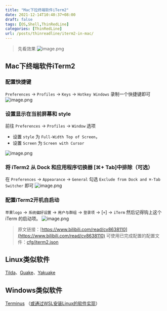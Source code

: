 ```yaml
---
title: "Mac下拉终端软件iTerm2"
date: 2021-12-14T10:40:37+08:00
draft: false
tags: [OS,Shell,ThinRedLine]
categories: [ThinRedLine]
url: /posts/thinreadline/iterm2-in-mac/
---
```


> 先看效果
> ![image.png](https://cdn.nlark.com/yuque/0/2021/png/22267852/1639570192861-5744bdb5-1564-449c-bb33-93d8097d62af.png#clientId=ufab9b00e-9c07-4&from=paste&height=625&id=ud80ed75d&margin=%5Bobject%20Object%5D&name=image.png&originHeight=1250&originWidth=2000&originalType=binary&ratio=1&size=695192&status=done&style=none&taskId=u5fbe85bc-5c11-4397-bd90-c631f01e514&width=1000)

## Mac下终端软件iTerm2

### 配置快捷键

`Preferences` → `Profiles` → `Keys` → `Hotkey Windows` 录制一个快捷键即可
![image.png](https://cdn.nlark.com/yuque/0/2021/png/22267852/1639570581735-8357360d-9dff-4e5d-81d0-41a2c328fabd.png#clientId=ufab9b00e-9c07-4&from=paste&height=621&id=uec4a50a0&margin=%5Bobject%20Object%5D&name=image.png&originHeight=1242&originWidth=2104&originalType=binary&ratio=1&size=427486&status=done&style=none&taskId=uba904273-94b4-4f29-b9e5-1e6e09a64c1&width=1052)

### 设置显示在当前屏幕和 style

前往 `Preferences` → `Profiles` → `Window` 选项

- 设置 `style` 为 `Full-Width Top of Screen`，
- 设置 `Screen` 为 `Screen with Cursor`

![image.png](https://cdn.nlark.com/yuque/0/2021/png/22267852/1639570615950-3d4ee953-e89d-411d-8483-2336a9972667.png#clientId=ufab9b00e-9c07-4&from=paste&height=628&id=u482ae4eb&margin=%5Bobject%20Object%5D&name=image.png&originHeight=1256&originWidth=1932&originalType=binary&ratio=1&size=522699&status=done&style=none&taskId=u1f1a1124-bab6-45db-aa5c-f87e2099d04&width=966)

### 将 iTerm2 从 Dock 和应用程序切换器 [⌘+ Tab]中排除（可选）

在 `Preferences` → `Appearance` → `General` 勾选 `Exclude from Dock and ⌘-Tab Switcher` 即可
![image.png](https://cdn.nlark.com/yuque/0/2021/png/22267852/1639570659527-3ffe449d-a0ef-4f7c-850c-97f1c73c99b1.png#clientId=ufab9b00e-9c07-4&from=paste&height=323&id=u9cdf8c0c&margin=%5Bobject%20Object%5D&name=image.png&originHeight=646&originWidth=1642&originalType=binary&ratio=1&size=236267&status=done&style=none&taskId=u56b810fb-7ab6-4bad-8d5c-1473bbb631b&width=821)

### 配置iTerm2开机自启动

`苹果logo` → `系统偏好设置` → `用户与群组` → `登录项` → [` + `] → `iTerm` 然后记得钩上这个 iTerm 的启动项。
![image.png](https://cdn.nlark.com/yuque/0/2021/png/22267852/1639570718184-740e124e-7a33-419f-8a14-99ccc30b4b94.png#clientId=ufab9b00e-9c07-4&from=paste&height=536&id=uf09088cd&margin=%5Bobject%20Object%5D&name=image.png&originHeight=1072&originWidth=1408&originalType=binary&ratio=1&size=248913&status=done&style=none&taskId=u533be2e3-a53d-47bb-91da-aedc66eb2f7&width=704)
> 原文链接：[https://www.bilibili.com/read/cv8638110](https://www.bilibili.com/read/cv8638110)
> 可使用已完成配置的配置文件：[cfg/iterm2.json](https://gitee.com/ns-cn/cfg/blob/master/iterm2_Profiles.json)

## Linux类似软件

[Tilda](https://gitee.com/link?target=https%3A%2F%2Fblog.csdn.net%2Fweixin_34192816%2Farticle%2Fdetails%2F89070208)、[Guake](https://gitee.com/link?target=http%3A%2F%2Fguake-project.org%2F)、[Yakuake](https://gitee.com/link?target=http%3A%2F%2Fextragear.kde.org%2Fapps%2Fyakuake%2F)

## Windows类似软件

[Terminus](https://gitee.com/link?target=https%3A%2F%2Fzhuanlan.zhihu.com%2Fp%2F351637582) （[或通过WSL安装Linux的软件实现](https://gitee.com/link?target=https%3A%2F%2Fzhuanlan.zhihu.com%2Fp%2F345480762)）
